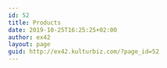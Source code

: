 ```yaml
---
id: 52
title: Products
date: 2019-10-25T16:25:25+02:00
author: ex42
layout: page
guid: http://ex42.kulturbiz.com/?page_id=52
---
```

